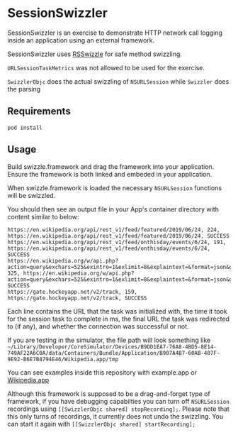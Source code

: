 # SessionSwizzler

SessionSwizzler is an exercise to demonstrate HTTP network call logging inside an application using an external framework.

SessionSwizzler uses [RSSwizzle](https://github.com/datatheorem/RSSwizzle) for safe method swizzling.

`URLSessionTaskMetrics` was not allowed to be used for the exercise.

`SwizzlerObjc` does the actual swizzling of `NSURLSession` while `Swizzler` does the parsing

## Requirements

`pod install`

## Usage

Build swizzle.framework and drag the framework into your application. Ensure the framework is both linked and embeded in your application.

When swizzle.framework is loaded the necessary `NSURLSession` functions will be swizzled.

You should then see an output file in your App's container directory with content similar to below:
```
https://en.wikipedia.org/api/rest_v1/feed/featured/2019/06/24, 224, https://en.wikipedia.org/api/rest_v1/feed/featured/2019/06/24, SUCCESS
https://en.wikipedia.org/api/rest_v1/feed/onthisday/events/6/24, 191, https://en.wikipedia.org/api/rest_v1/feed/onthisday/events/6/24, SUCCESS
https://en.wikipedia.org/w/api.php?action=query&exchars=525&exintro=1&exlimit=8&explaintext=&format=json&generator=random&grnfilterredir=nonredirects&grnlimit=8&grnnamespace=0&pilimit=8&piprop=thumbnail&pithumbsize=640&prop=extracts%7Cpageterms%7Cpageimages%7Cpageprops%7Crevisions&rrvlimit=1&rvprop=ids&wbptterms=description, 325, https://en.wikipedia.org/w/api.php?action=query&exchars=525&exintro=1&exlimit=8&explaintext=&format=json&generator=random&grnfilterredir=nonredirects&grnlimit=8&grnnamespace=0&pilimit=8&piprop=thumbnail&pithumbsize=640&prop=extracts%7Cpageterms%7Cpageimages%7Cpageprops%7Crevisions&rrvlimit=1&rvprop=ids&wbptterms=description, SUCCESS
https://gate.hockeyapp.net/v2/track, 159, https://gate.hockeyapp.net/v2/track, SUCCESS
```
Each line contains the URL that the task was initialized with, the time it took for the session task to complete in ms, the final URL the task was redirected to (if any), and whether the connection was successful or not.

If you are testing in the simulator, the file path will look something like `~/Library/Developer/CoreSimulator/Devices/B9DD1EA7-76A8-4BD5-8E14-749AF22A6C0A/data/Containers/Bundle/Application/B907A4B7-60AB-407F-9E92-B6E7B4794E46/Wikipedia.app/tmp`

You can see examples inside this repository with example.app or [Wikipedia.app](https://github.com/twodayslate/wikipedia-ios/tree/coding-exercise-with-swizzle)

Although this framework is supposed to be a drag-and-forget type of framework, if you have debugging capabilties you can turn off `NSURLSession` recordings using `[[SwizzlerObjc shared] stopRecording];`. Please note that this only turns of recordings, it currently does not undo the swizzling. You can start it again with `[[SwizzlerObjc shared] startRecording];`
